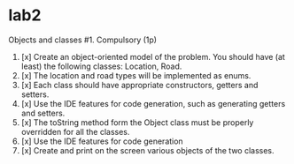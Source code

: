 # lab2
Objects and classes
#1. Compulsory (1p)
1. [x] Create an object-oriented model of the problem. You should have (at least) the following classes: Location, Road.
2. [x] The location and road types will be implemented as enums.
3. [x] Each class should have appropriate constructors, getters and setters.
4. [x] Use the IDE features for code generation, such as generating getters and setters.
5. [x] The toString method form the Object class must be properly overridden for all the classes.
6. [x] Use the IDE features for code generation
7. [x] Create and print on the screen various objects of the two classes.